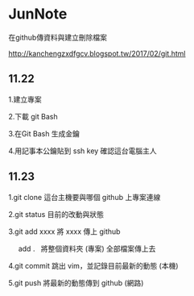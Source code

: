 # JunNote

在github傳資料與建立刪除檔案

http://kanchengzxdfgcv.blogspot.tw/2017/02/git.html


## 11.22

1.建立專案

2.下載 git Bash

3.在Git Bash 生成金鑰

4.用記事本公鑰貼到 ssh key 確認這台電腦主人


## 11.23

1.git clone 這台主機要與哪個 github 上專案連線

2.git status 目前的改動與狀態

3.git add xxxx 將 xxxx 傳上 github

      add .    將整個資料夾 (專案) 全部檔案傳上去
      
4.git commit 跳出 vim，並記錄目前最新的動態 (本機)

5.git push 將最新的動態傳到 github (網路)

